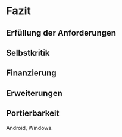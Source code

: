 # Fazit

## Erfüllung der Anforderungen

## Selbstkritik

## Finanzierung

## Erweiterungen

## Portierbarkeit

Android, Windows.
